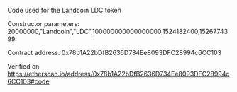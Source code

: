 Code used for the Landcoin LDC token

Constructor parameters:
20000000,"Landcoin","LDC",100000000000000000,1524182400,1526774399

Contract address: 0x78b1A22bDfB2636D734Ee8093DFC28994c6CC103

Verified on https://etherscan.io/address/0x78b1A22bDfB2636D734Ee8093DFC28994c6CC103#code
